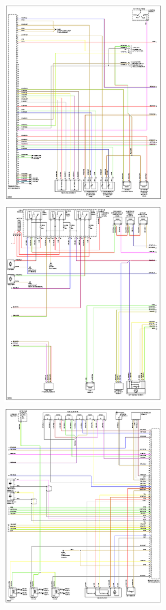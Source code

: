 
![x](OEM-Docs/Mercedes/1997-e320-1.png)

![x](OEM-Docs/Mercedes/1997-e320-2.png)

![x](OEM-Docs/Mercedes/1997-e320-3.png)

